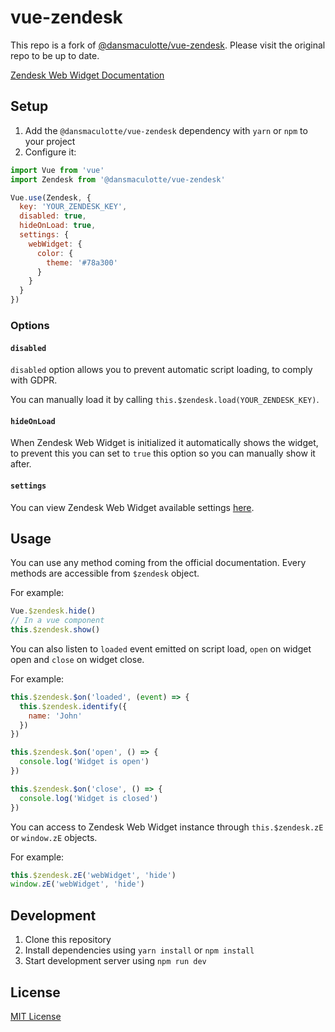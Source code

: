 # vue-zendesk

This repo is a fork of [@dansmaculotte/vue-zendesk](https://github.com/dansmaculotte/vue-zendesk). Please visit the original repo to be up to date.

[Zendesk Web Widget Documentation](https://developer.zendesk.com/embeddables/docs/widget/introduction)

## Setup

1. Add the `@dansmaculotte/vue-zendesk` dependency with `yarn` or `npm` to your project
2. Configure it:

```js
import Vue from 'vue'
import Zendesk from '@dansmaculotte/vue-zendesk'

Vue.use(Zendesk, {
  key: 'YOUR_ZENDESK_KEY',
  disabled: true,
  hideOnLoad: true,
  settings: {
    webWidget: {
      color: {
        theme: '#78a300'
      }
    }
  }
})
```

### Options

#### `disabled`

`disabled` option allows you to prevent automatic script loading, to comply with GDPR.

You can manually load it by calling `this.$zendesk.load(YOUR_ZENDESK_KEY)`.

#### `hideOnLoad`

When Zendesk Web Widget is initialized it automatically shows the widget, to prevent this you can set to `true` this option so you can manually show it after.

#### `settings`

You can view Zendesk Web Widget available settings [here](https://developer.zendesk.com/embeddables/docs/widget/settings).

## Usage

You can use any method coming from the official documentation.
Every methods are accessible from `$zendesk` object.

For example:
```js
Vue.$zendesk.hide()
// In a vue component
this.$zendesk.show()
```

You can also listen to `loaded` event emitted on script load, `open` on widget open and `close` on widget close.

For example:
```js
this.$zendesk.$on('loaded', (event) => {
  this.$zendesk.identify({
    name: 'John'
  })
})

this.$zendesk.$on('open', () => {
  console.log('Widget is open')
})

this.$zendesk.$on('close', () => {
  console.log('Widget is closed')
})
```

You can access to Zendesk Web Widget instance through `this.$zendesk.zE` or `window.zE` objects.

For example:
```js
this.$zendesk.zE('webWidget', 'hide')
window.zE('webWidget', 'hide')
```

## Development

1. Clone this repository
2. Install dependencies using `yarn install` or `npm install`
3. Start development server using `npm run dev`

## License

[MIT License](./LICENSE.md)

<!-- Badges -->
[npm-version-src]: https://img.shields.io/npm/dt/@dansmaculotte/vue-zendesk.svg?style=flat-square
[npm-version-href]: https://npmjs.com/package/@dansmaculotte/vue-zendesk

[npm-downloads-src]: https://img.shields.io/npm/v/@dansmaculotte/vue-zendesk/latest.svg?style=flat-square
[npm-downloads-href]: https://npmjs.com/package/@dansmaculotte/vue-zendesk

[david-dm-src]: https://david-dm.org/dansmaculotte/vue-zendesk/status.svg?style=flat-square
[david-dm-href]: https://david-dm.org/dansmaculotte/vue-zendesk

[standard-js-src]: https://img.shields.io/badge/code_style-standard-brightgreen.svg?style=flat-square
[standard-js-href]: https://standardjs.com
